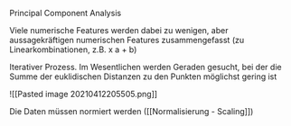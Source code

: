 Principal Component Analysis

Viele numerische Features werden dabei zu wenigen, aber aussagekräftigen numerischen Features zusammengefasst (zu Linearkombinationen, z.B. x a + b)

Iterativer Prozess. Im Wesentlichen werden Geraden gesucht, bei der die Summe der euklidischen Distanzen zu den Punkten möglichst gering ist

![[Pasted image 20210412205505.png]]

Die Daten müssen normiert werden ([[Normalisierung - Scaling]])
